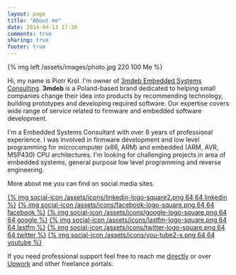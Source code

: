 ```yaml
---
layout: page
title: "About me"
date: 2014-04-13 17:30
comments: true
sharing: true
footer: true
---
```


{% img left /assets/images/photo.jpg  220 100 Me %}

Hi, my name is Piotr Król. I'm owner of [3mdeb Embedded Systems Consulting](http://3mdeb.com/). **3mdeb** is a Poland-based brand dedicated to
helping small companies change their idea into products by recommending
technology, building prototypes and developing required software. Our expertise
covers wide range of service related to firmware and embedded software
development.

I'm a Embedded Systems Consultant with over 8 years of professional experience.
I was involved in firmware development and low level programming for
microcomputer (x86, ARM) and embedded (ARM, AVR, MSP430) CPU architectures. I'm
looking for challenging projects in area of embedded systems, general purpose
low level programming and reverse engineering.

More about me you can find on social media sites.

[{% img social-icon /assets/icons/linkedin-logo-square2.png 64 64 linkedin %}](http://pl.linkedin.com/in/krolpiotr/)
[{% img social-icon /assets/icons/facebook-logo-square.png 64 64 facebook %}](https://www.facebook.com/piotr.krol.756859)
[{% img social-icon /assets/icons/google-logo-square.png 64 64 google %}](https://plus.google.com/u/0/115979497998056410813/posts)
[{% img social-icon /assets/icons/lastfm-logo-square.png 64 64 lastfm %}](http://www.last.fm/user/cl4sh)
[{% img social-icon /assets/icons/twitter-logo-square.png 64 64 twitter %}](https://twitter.com/pietrushnic)
[{% img social-icon /assets/icons/you-tube2-s.png 64 64 youtube %}](https://www.youtube.com/user/pietrushnic)

If you need professional support feel free to reach me
[directly](http://3mdeb.com/#contact) or over
[Upwork](https://www.upwork.com/o/profiles/users/_~01f19997d41c4867dc/) and
other freelance portals.
